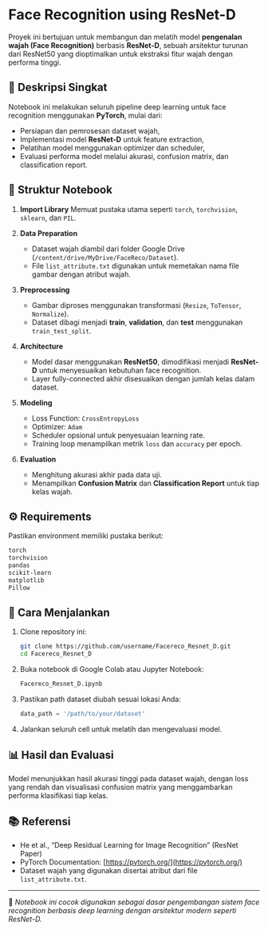 # Face Recognition using ResNet-D

Proyek ini bertujuan untuk membangun dan melatih model **pengenalan wajah (Face Recognition)** berbasis **ResNet-D**, sebuah arsitektur turunan dari ResNet50 yang dioptimalkan untuk ekstraksi fitur wajah dengan performa tinggi.

## 🧠 Deskripsi Singkat

Notebook ini melakukan seluruh pipeline deep learning untuk face recognition menggunakan **PyTorch**, mulai dari:

* Persiapan dan pemrosesan dataset wajah,
* Implementasi model **ResNet-D** untuk feature extraction,
* Pelatihan model menggunakan optimizer dan scheduler,
* Evaluasi performa model melalui akurasi, confusion matrix, dan classification report.

## 📂 Struktur Notebook

1. **Import Library**
   Memuat pustaka utama seperti `torch`, `torchvision`, `sklearn`, dan `PIL`.

2. **Data Preparation**

   * Dataset wajah diambil dari folder Google Drive (`/content/drive/MyDrive/FaceReco/Dataset`).
   * File `list_attribute.txt` digunakan untuk memetakan nama file gambar dengan atribut wajah.

3. **Preprocessing**

   * Gambar diproses menggunakan transformasi (`Resize`, `ToTensor`, `Normalize`).
   * Dataset dibagi menjadi **train**, **validation**, dan **test** menggunakan `train_test_split`.

4. **Architecture**

   * Model dasar menggunakan **ResNet50**, dimodifikasi menjadi **ResNet-D** untuk menyesuaikan kebutuhan face recognition.
   * Layer fully-connected akhir disesuaikan dengan jumlah kelas dalam dataset.

5. **Modeling**

   * Loss Function: `CrossEntropyLoss`
   * Optimizer: `Adam`
   * Scheduler opsional untuk penyesuaian learning rate.
   * Training loop menampilkan metrik `loss` dan `accuracy` per epoch.

6. **Evaluation**

   * Menghitung akurasi akhir pada data uji.
   * Menampilkan **Confusion Matrix** dan **Classification Report** untuk tiap kelas wajah.

## ⚙️ Requirements

Pastikan environment memiliki pustaka berikut:

```bash
torch
torchvision
pandas
scikit-learn
matplotlib
Pillow
```

## 🚀 Cara Menjalankan

1. Clone repository ini:

   ```bash
   git clone https://github.com/username/Facereco_Resnet_D.git
   cd Facereco_Resnet_D
   ```

2. Buka notebook di Google Colab atau Jupyter Notebook:

   ```bash
   Facereco_Resnet_D.ipynb
   ```

3. Pastikan path dataset diubah sesuai lokasi Anda:

   ```python
   data_path = '/path/to/your/dataset'
   ```

4. Jalankan seluruh cell untuk melatih dan mengevaluasi model.

## 📊 Hasil dan Evaluasi

Model menunjukkan hasil akurasi tinggi pada dataset wajah, dengan loss yang rendah dan visualisasi confusion matrix yang menggambarkan performa klasifikasi tiap kelas.

## 📚 Referensi

* He et al., “Deep Residual Learning for Image Recognition” (ResNet Paper)
* PyTorch Documentation: [https://pytorch.org/](https://pytorch.org/)
* Dataset wajah yang digunakan disertai atribut dari file `list_attribute.txt`.

---

📌 *Notebook ini cocok digunakan sebagai dasar pengembangan sistem face recognition berbasis deep learning dengan arsitektur modern seperti ResNet-D.*
